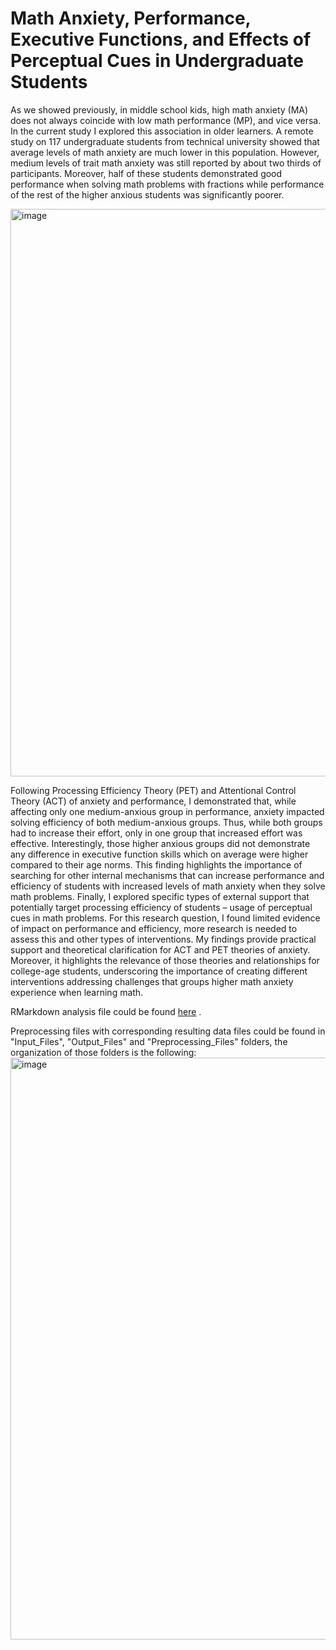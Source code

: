 # Math Anxiety, Performance, Executive Functions, and Effects of Perceptual Cues in Undergraduate Students

As we showed previously, in middle school kids, high math anxiety (MA) does not always coincide with low math performance (MP), and vice versa. In the current study I explored this association in older learners. A remote study on 117 undergraduate students from technical university showed that average levels of math anxiety are much lower in this population. However, medium levels of trait math anxiety was still reported by about two thirds of participants. Moreover, half of these students demonstrated good performance when solving math problems with fractions while performance of the rest of the higher anxious students was significantly poorer.

<img width="908" alt="image" src="https://github.com/user-attachments/assets/ef5ff059-8010-4dbf-a49d-2386a76ad6f6" />

Following Processing Efficiency Theory (PET) and Attentional Control Theory (ACT) of anxiety and performance, I demonstrated that, while affecting only one medium-anxious group in performance, anxiety impacted solving efficiency of both medium-anxious groups. Thus, while both groups had to increase their effort, only in one group that increased effort was effective. Interestingly, those higher anxious groups did not demonstrate any difference in executive function skills which on average were higher compared to their age norms. This finding highlights the importance of searching for other internal mechanisms that can increase performance and efficiency of students with increased levels of math anxiety when they solve math problems. Finally, I explored specific types of external support that potentially target processing efficiency of students – usage of perceptual cues in math problems. For this research question, I found limited evidence of impact on performance and efficiency, more research is needed to assess this and other types of interventions. 
My findings provide practical support and theoretical clarification for ACT and PET theories of anxiety. Moreover, it highlights the relevance of those theories and relationships for college-age students, underscoring the importance of creating different interventions addressing challenges that groups higher math anxiety experience when learning math.


RMarkdown analysis file could be found [here](https://github.com/alvegorova/Eye-Tracking_fractions_study/blob/main/Fractions_clustering_Apr14_2025.html)  .

Preprocessing files with corresponding resulting data files could be found in "Input_Files", "Output_Files" and "Preprocessing_Files" folders, the organization of those folders is the following:
<img width="931" alt="image" src="https://github.com/user-attachments/assets/7bad269e-136f-4c40-a788-ced6b42f980a" />
